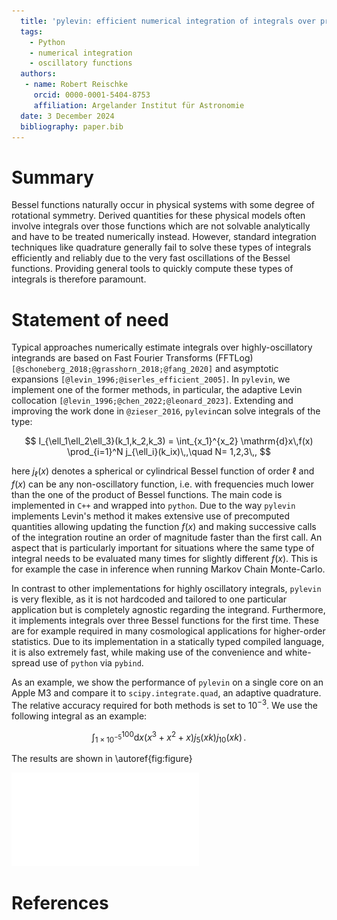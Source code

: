 ```yaml
---
  title: 'pylevin: efficient numerical integration of integrals over products of up to three Bessel functions'
  tags:
    - Python
    - numerical integration
    - oscillatory functions
  authors:
   - name: Robert Reischke
     orcid: 0000-0001-5404-8753
     affiliation: Argelander Institut für Astronomie
  date: 3 December 2024
  bibliography: paper.bib
---
```


# Summary
Bessel functions naturally occur in physical systems with some degree of rotational symmetry. Derived quantities for these physical models often involve integrals over those functions which are not solvable analytically and have to be treated numerically instead. However, standard integration techniques like quadrature generally fail to solve these types of integrals efficiently and reliably due to the very fast oscillations of the Bessel functions. Providing general tools to quickly compute these types of integrals is therefore paramount.


# Statement of need
Typical approaches numerically estimate integrals over highly-oscillatory integrands are based on Fast Fourier Transforms (FFTLog) `[@schoneberg_2018;@grasshorn_2018;@fang_2020]` and asymptotic expansions `[@levin_1996;@iserles_efficient_2005]`. In `pylevin`, we implement one of the former methods, in particular, the adaptive Levin collocation `[@levin_1996;@chen_2022;@leonard_2023]`. Extending and improving the work done in `@zieser_2016`, `pylevin`can solve integrals of the type:

$$
I_{\ell_1\ell_2\ell_3}(k_1,k_2,k_3) = \int_{x_1}^{x_2} \mathrm{d}x\,f(x) \prod_{i=1}^N j_{\ell_i}(k_ix)\,,\quad N= 1,2,3\,,
$$

here $j_\ell(x)$ denotes a spherical or cylindrical Bessel function of order $\ell$ and $f(x)$ can be any
non-oscillatory function, i.e. with frequencies much lower than the one of the product of Bessel functions. The main code is implemented in `C++` and wrapped into `python`. Due to the way `pylevin` implements Levin's method it makes extensive use of precomputed quantities allowing updating the function $f(x)$ and making successive calls of the integration routine an order of magnitude faster than the first call. An aspect that is particularly important for situations where the same type of integral needs to be evaluated many times for slightly different $f(x)$. This is for example the case in inference when running Markov Chain Monte-Carlo.

In contrast to other implementations for highly oscillatory integrals, `pylevin` is very flexible, as it is not hardcoded and tailored to one particular application but is completely agnostic regarding the integrand. Furthermore, it implements integrals over three Bessel functions for the first time. These are for example required in many cosmological applications for higher-order statistics. Due to its implementation in a statically typed compiled language, it is also extremely fast, while making use of the convenience and white-spread use of `python` via `pybind`. 

As an example, we show the performance of `pylevin` on a single core on an Apple M3 and compare it to `scipy.integrate.quad`, an adaptive quadrature. The relative accuracy required for both methods is set to $10^{-3}$.
We use the following integral as an example:

$$
\int_{1\times 10^{-5}}^{100}\mathrm{d}x (x^3 + x^2 + x) j_5(xk)j_{10}(xk)\,.
$$

The results are shown in \autoref{fig:figure}

![Top panel: Result of the integral times $k^2$ to highlight the high frequency regime. The quadrature is shown in solid blue and `pylevin` in dashed red. The runtime for the two methods is given in the legend. For the adaptive quadrature the maximum number of sub-intervals was set to 1000 (default is 50). The grey shaded region indicates when the quadrature starts to fail. Bottom panel: relative difference between the two methods.  \label{fig:figure}](paper_plot_two_bessel.pdf)



# References